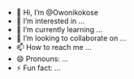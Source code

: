 - 👋 Hi, I’m @Owonikokose
- 👀 I’m interested in ...
- 🌱 I’m currently learning ...
- 💞️ I’m looking to collaborate on ...
- 📫 How to reach me ...
- 😄 Pronouns: ...
- ⚡ Fun fact: ...

<!---
Owonikokose/Owonikokose is a ✨ special ✨ repository because its `README.md` (this file) appears on your GitHub profile.
You can click the Preview link to take a look at your changes.
--->
